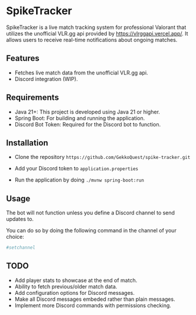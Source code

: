 
# SpikeTracker

SpikeTracker is a live match tracking system for professional Valorant that utilizes the unofficial VLR.gg api provided by https://vlrggapi.vercel.app/. It allows users to receive real-time notifications about ongoing matches.




## Features

- Fetches live match data from the unofficial VLR.gg api.
- Discord integration (WIP).

## Requirements
- Java 21+: This project is developed using Java 21 or higher.
- Spring Boot: For building and running the application.
- Discord Bot Token: Required for the Discord bot to function.
## Installation

- Clone the repository `https://github.com/GekkoQuest/spike-tracker.git`

- Add your Discord token to `application.properties`
- Run the application by doing `./mvnw spring-boot:run`
## Usage
The bot will not function unless you define a Discord channel to send updates to.

You can do so by doing the following command in the channel of your choice:
```bash
#setchannel
```
## TODO
- Add player stats to showcase at the end of match.
- Ability to fetch previous/older match data.
- Add configuration options for Discord messages.
- Make all Discord messages embeded rather than plain messages.
- Implement more Discord commands with permissions checking.
